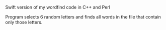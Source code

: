 Swift version of my wordfind code in C++ and Perl

Program selects 6 random letters and finds all words in the file that contain only those letters.
